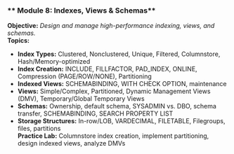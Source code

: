 ### ** Module 8: Indexes, Views & Schemas**
**Objective:** *Design and manage high-performance indexing, views, and schemas.*  
**Topics:**  
- **Index Types:** Clustered, Nonclustered, Unique, Filtered, Columnstore, Hash/Memory-optimized  
- **Index Creation:** INCLUDE, FILLFACTOR, PAD_INDEX, ONLINE, Compression (PAGE/ROW/NONE), Partitioning  
- **Indexed Views:** SCHEMABINDING, WITH CHECK OPTION, maintenance  
- **Views:** Simple/Complex, Partitioned, Dynamic Management Views (DMV), Temporary/Global Temporary Views  
- **Schemas:** Ownership, default schema, SYSADMIN vs. DBO, schema transfer, SCHEMABINDING, SEARCH PROPERTY LIST  
- **Storage Structures:** In-row/LOB, VARDECIMAL, FILETABLE, Filegroups, files, partitions  
**Practice Lab:** Columnstore index creation, implement partitioning, design indexed views, analyze DMVs

